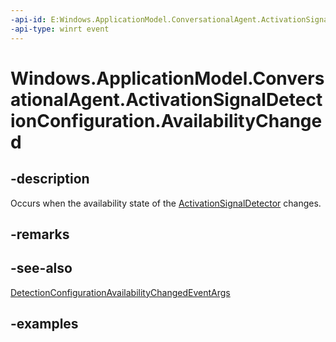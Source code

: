 ```yaml
---
-api-id: E:Windows.ApplicationModel.ConversationalAgent.ActivationSignalDetectionConfiguration.AvailabilityChanged
-api-type: winrt event
---
```


<!-- Event syntax.
public event TypedEventHandler AvailabilityChanged<ActivationSignalDetectionConfiguration, DetectionConfigurationAvailabilityChangedEventArgs>
-->

# Windows.ApplicationModel.ConversationalAgent.ActivationSignalDetectionConfiguration.AvailabilityChanged

## -description

Occurs when the availability state of the [ActivationSignalDetector](activationsignaldetector.md) changes.

## -remarks

## -see-also

[DetectionConfigurationAvailabilityChangedEventArgs](detectionconfigurationavailabilitychangedeventargs.md)

## -examples
